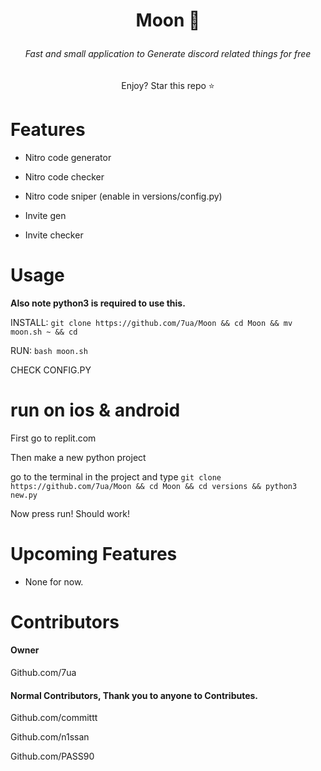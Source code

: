 # <p align=center>Moon 🌙</p>

<h6 align=center> Fast and small application to Generate discord related things for free</h6>



<p align=center>Enjoy? Star this repo ⭐</p>






# Features
- Nitro code generator


- Nitro code checker

- Nitro code sniper (enable in versions/config.py)


- Invite gen


- Invite checker




# Usage


**Also note python3 is required to use this.**

INSTALL: ```git clone https://github.com/7ua/Moon && cd Moon && mv moon.sh ~ && cd```







RUN:  ```bash moon.sh```


CHECK CONFIG.PY





# run on ios & android



First go to replit.com


Then make a new python project


go to the terminal in the project and type ```git clone https://github.com/7ua/Moon && cd Moon && cd versions && python3 new.py```

Now press run! Should work!


# Upcoming Features

- None for now.


# Contributors

#### Owner 

Github.com/7ua


#### Normal Contributors, Thank you to anyone to Contributes.



Github.com/committt


Github.com/n1ssan


Github.com/PASS90


